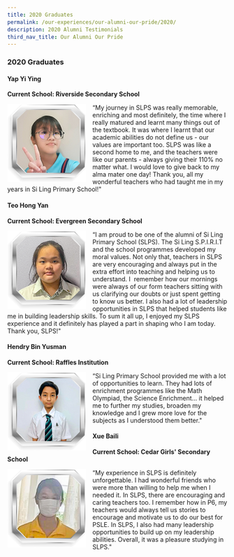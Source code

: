 ```yaml
---
title: 2020 Graduates
permalink: /our-experiences/our-alumni-our-pride/2020/
description: 2020 Alumni Testimonials
third_nav_title: Our Alumni Our Pride
---
```





### 2020 Graduates

#### Yap Yi Ying

**Current School: Riverside Secondary School**

<img src="/images/at7.png" style="width:180px;height:180px;margin-right:15px;" align = "left"> “My journey in SLPS was really memorable, enriching and most definitely, the time where I really matured and learnt many things out of the textbook. It was where I learnt that our academic abilities do not define us - our values are important too. SLPS was like a second home to me, and the teachers were like our parents - always giving their 110% no matter what. I would love to give back to my alma mater one day! Thank you, all my wonderful teachers who had taught me in my years in Si Ling Primary School!"

#### Teo Hong Yan
**Current School: Evergreen Secondary School**

<img src="/images/at8.png" style="width:180px;height:180px;margin-right:15px;" align = "left"> “I am proud to be one of the alumni of Si Ling Primary School (SLPS). The Si Ling S.P.I.R.I.T and the school programmes developed my moral values. Not only that, teachers in SLPS are very encouraging and always put in the extra effort into teaching and helping us to understand. I  remember how our mornings were always of our form teachers sitting with us clarifying our doubts or just spent getting to know us better. I also had a lot of leadership opportunities in SLPS that helped students like me in building leadership skills. To sum it all up, I enjoyed my SLPS experience and it definitely has played a part in shaping who I am today. Thank you, SLPS!"

#### Hendry Bin Yusman
**Current School: Raffles Institution**

<img src="/images/at9.png" style="width:180px;height:180px;margin-right:15px;" align = "left"> “Si Ling Primary School provided me with a lot of opportunities to learn. They had lots of enrichment programmes like the Math Olympiad, the Science Enrichment… it helped me to further my studies, broaden my knowledge and I grew more love for the subjects as I understood them better."

#### Xue Baili
**Current School: Cedar Girls' Secondary School**

<img src="/images/at10.png" style="width:180px;height:180px;margin-right:15px;" align = "left"> “My experience in SLPS is definitely unforgettable. I had wonderful friends who were more than willing to help me when I needed it. In SLPS, there are encouraging and caring teachers too. I remember how in P6, my teachers would always tell us stories to encourage and motivate us to do our best for PSLE. In SLPS, I also had many leadership opportunities to build up on my leadership abilities. Overall, it was a pleasure studying in SLPS."